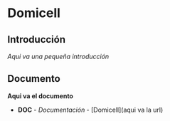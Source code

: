 # Domicell


## Introducción

_Aqui va una pequeña introducción_

## Documento

__Aqui va el documento__
* **DOC** - *Documentación* - [Domicell](aqui va la url)
